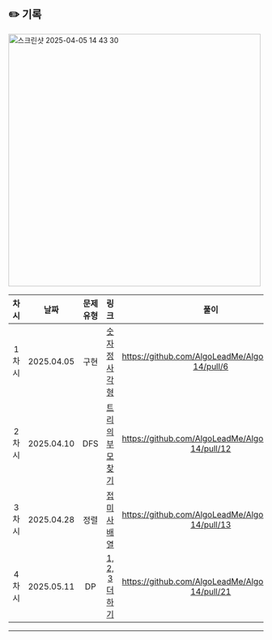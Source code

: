 ## ✏️ 기록  

<img width="498" alt="스크린샷 2025-04-05 14 43 30" src="https://github.com/user-attachments/assets/6acb9b5b-e94a-46e8-9b5c-529cdd282bd8" />


| 차시 |    날짜    | 문제유형 | 링크 | 풀이 |
|:----:|:---------:|:----:|:-----:|:----:|
| 1차시 | 2025.04.05 |  구현  | [숫자 정사각형](https://www.acmicpc.net/problem/1051)|https://github.com/AlgoLeadMe/AlgoLeadMe-14/pull/6|
| 2차시 | 2025.04.10 |  DFS  | [트리의 부모 찾기](https://www.acmicpc.net/problem/11725)|https://github.com/AlgoLeadMe/AlgoLeadMe-14/pull/12|
| 3차시 | 2025.04.28 |  정렬  | [접미사 배열](https://www.acmicpc.net/problem/11656)|https://github.com/AlgoLeadMe/AlgoLeadMe-14/pull/13|
| 4차시 | 2025.05.11 |  DP  | [1, 2, 3 더하기](https://www.acmicpc.net/problem/9095)|https://github.com/AlgoLeadMe/AlgoLeadMe-14/pull/21|

---
